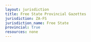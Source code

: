 ```yaml
---
layout: jurisdiction
title: Free State Provincial Gazettes
jurisdiction: ZA-FS
jurisdiction_name: Free State
provincial: true
resources: none
---
```

